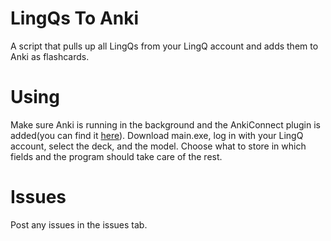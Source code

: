 # LingQs To Anki
A script that pulls up all LingQs from your LingQ account and adds them to Anki as flashcards.

# Using
Make sure Anki is running in the background and the AnkiConnect plugin is added(you can find it [here](https://ankiweb.net/shared/info/2055492159)). Download main.exe, log in with your LingQ account, select the deck, and the model. Choose what to store in which fields and the program should take care of the rest.

# Issues
Post any issues in the issues tab.
